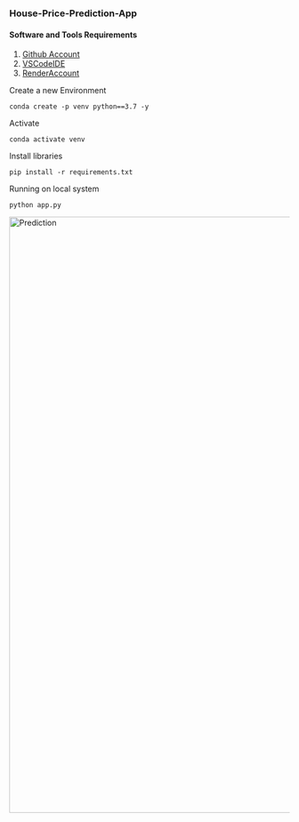 ### House-Price-Prediction-App

#### Software and Tools Requirements

1. [Github Account](https://github.com)
2. [VSCodeIDE](https://code.visualstudio.com/)
3. [RenderAccount](https://render.com)


Create a new Environment 
```
conda create -p venv python==3.7 -y
```

Activate
```
conda activate venv
```

Install libraries
```
pip install -r requirements.txt
```

Running on local system
```
python app.py
```



<img width="1072" alt="Prediction" src="https://github.com/user-attachments/assets/045c933c-72b5-407b-bb26-6bd0604bc939">

